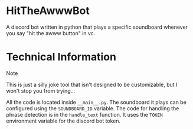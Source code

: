 # HitTheAwwwBot
 A discord bot written in python that plays a specific soundboard whenever you say "hit the awww button" in vc.

# Technical Information

> [!NOTE]
> This is just a silly joke tool that isn't designed to be customizable, but I won't stop you from trying...

All the code is located inside `__main__.py`. The soundboard it plays can be configured using the `SOUNDBOARD_ID` variable. The code for handling the phrase detection is in the `handle_text` function. It uses the `TOKEN` environment variable for the discord bot token.